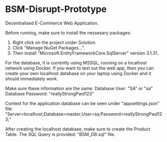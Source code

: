 # BSM-Disrupt-Prototype
 Decentralised E-Commerce Web Application.

Before running, make sure to install the nessesary packages:

1. Right click on the project under Solution.
2. Click "Manage NuGet Packages...".
3. Then install "Microsoft.EntityFrameworkCore.SqlServer" version 3.1.31.


For the database, it is currently using MSSQL, running on a localhost network using Docker. If you want to test out the web app, then you can create your own localhost database on your laptop using Docker and it should immediately work.

Make sure these information are the same:
Database User: "SA" or "sa"
Database Password: "reallyStrongPwd123"

Context for the application database can be seen under "appsettings.json" file:
"Server=localhost;Database=master;User=sa;Password=reallyStrongPwd123;"

After creating the localhost database, make sure to create the Product Table. The SQL Query is provided:
"BSM_DB.sql" file.



